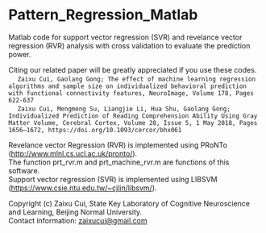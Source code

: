 # Pattern_Regression_Matlab
Matlab code for support vector regression (SVR) and revelance vector regression (RVR) analysis with cross validation to evaluate the prediction power.

Citing our related paper will be greatly appreciated if you use these codes.
<br>&emsp; ```Zaixu Cui, Gaolang Gong; The effect of machine learning regression algorithms and sample size on individualized behavioral prediction with functional connectivity features, NeuroImage, Volume 178, Pages 622-637```
<br>&emsp; ```Zaixu Cui, Mengmeng Su, Liangjie Li, Hua Shu, Gaolang Gong; Individualized Prediction of Reading Comprehension Ability Using Gray Matter Volume, Cerebral Cortex, Volume 28, Issue 5, 1 May 2018, Pages 1656–1672, https://doi.org/10.1093/cercor/bhx061```

Revelance vector Regression (RVR) is implemented using PRoNTo (http://www.mlnl.cs.ucl.ac.uk/pronto/).  
The function prt_rvr.m and prt_machine_rvr.m are functions of this software.  
Support vector regression (SVR) is implemented using LIBSVM (https://www.csie.ntu.edu.tw/~cjlin/libsvm/).  

Copyright (c) Zaixu Cui, State Key Laboratory of Cognitive Neuroscience and Learning, Beijing Normal University.  
Contact information: zaixucui@gmail.com
